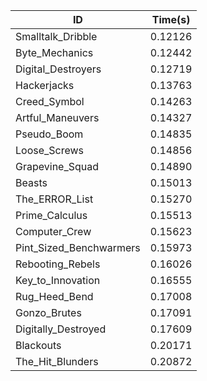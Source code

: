 |ID|Time(s)|
|-|-|
|Smalltalk_Dribble|0.12126|
|Byte_Mechanics|0.12442|
|Digital_Destroyers|0.12719|
|Hackerjacks|0.13763|
|Creed_Symbol|0.14263|
|Artful_Maneuvers|0.14327|
|Pseudo_Boom|0.14835|
|Loose_Screws|0.14856|
|Grapevine_Squad|0.14890|
|Beasts|0.15013|
|The_ERROR_List|0.15270|
|Prime_Calculus|0.15513|
|Computer_Crew|0.15623|
|Pint_Sized_Benchwarmers|0.15973|
|Rebooting_Rebels|0.16026|
|Key_to_Innovation|0.16555|
|Rug_Heed_Bend|0.17008|
|Gonzo_Brutes|0.17091|
|Digitally_Destroyed|0.17609|
|Blackouts|0.20171|
|The_Hit_Blunders|0.20872|
